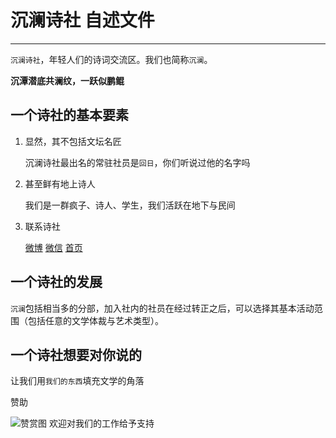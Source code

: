 # 沉澜诗社 自述文件
***************************************

`沉澜诗社`，年轻人们的诗词交流区。我们也简称`沉澜`。

**沉潭潜底共澜纹，一跃似鹏鲲**

## 一个诗社的基本要素
1. 显然，其不包括文坛名匠
	
	沉澜诗社最出名的常驻社员是`回日`，你们听说过他的名字吗
2. 甚至鲜有地上诗人
	
	我们是一群疯子、诗人、学生，我们活跃在地下与民间
3. 联系诗社
	
	[微博](https://weibo.com/u/7800650382)
	[微信](https://mp.weixin.qq.com/mp/qrcode?scene=10000005&size=102&__biz=Mzg2MDgzMzI5NQ==&mid=2247483798&idx=1&sn=a9d28bd6dce299da6ab50e72869d2cac&send_time=)
	[首页](https://fonward.github.io/homepage.html)

## 一个诗社的发展
`沉澜`包括相当多的分部，加入社内的社员在经过转正之后，可以选择其基本活动范围（包括任意的文学体裁与艺术类型）。


## 一个诗社想要对你说的

让我们用`我们的东西`填充文学的角落

赞助

![赞赏图](https://s2.loli.net/2023/03/30/YH61eGdDsBbSp2I.jpg) 欢迎对我们的工作给予支持